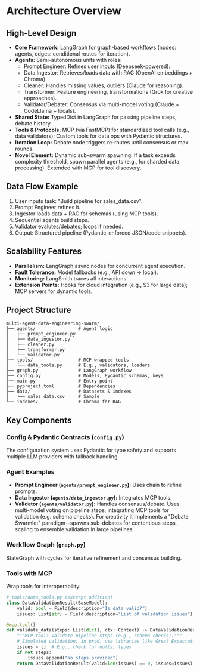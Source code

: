 # Architecture Overview

## High-Level Design
- **Core Framework:** LangGraph for graph-based workflows (nodes: agents, edges: conditional routes for iteration).
- **Agents:** Semi-autonomous units with roles:
  - Prompt Engineer: Refines user inputs (Deepseek-powered).
  - Data Ingestor: Retrieves/loads data with RAG (OpenAI embeddings + Chroma)
  - Cleaner: Handles missing values, outliers (Claude for reasoning).
  - Transformer: Feature engineering, transformations (Grok for creative approaches).
  - Validator/Debater: Consensus via multi-model voting (Claude + CodeLlama + locals).
- **Shared State:** TypedDict in LangGraph for passing pipeline steps, debate history.
- **Tools & Protocols:** MCP (via FastMCP) for standardized tool calls (e.g., data validators); Custom tools for data ops with Pydantic structures.
- **Iteration Loop:** Debate node triggers re-routes until consensus or max rounds.
- **Novel Element:** Dynamic sub-swarm spawning: If a task exceeds complexity threshold, spawn parallel agents (e.g., for sharded data processing). Extended with MCP for tool discovery.

## Data Flow Example
1. User inputs task: "Build pipeline for sales_data.csv".
2. Prompt Engineer refines it.
3. Ingestor loads data + RAG for schemas (using MCP tools).
4. Sequential agents build steps.
5. Validator evalutes/debates; loops if needed.
6. Output: Structured pipeline (Pydantic-enforced JSON/code snippets).

## Scalability Features
- **Parallelism:** LangGraph async nodes for concurrent agent execution.
- **Fault Tolerance:** Model fallbacks (e.g., API down → local).
- **Monitoring:** LangSmith traces all interactions.
- **Extension Points:** Hooks for cloud integration (e.g., S3 for large data);
MCP servers for dynamic tools.

## Project Structure
```
multi-agent-data-engineering-swarm/
├── agents/                # Agent logic
│   ├── prompt_engineer.py
│   ├── data_ingestor.py
│   ├── cleaner.py
│   ├── transformer.py
│   └── validator.py
├── tools/                 # MCP-wrapped tools
│   └── data_tools.py      # E.g., validators, loaders
├── graph.py               # LangGraph workflow
├── config.py              # Models, Pydantic schemas, keys
├── main.py                # Entry point
├── pyproject.toml         # Dependencies
├── data/                  # Datasets & indexes
│   └── sales_data.csv     # Sample
└── indexes/               # Chroma for RAG
```

## Key Components

### Config & Pydantic Contracts (`config.py`)
The configuration system uses Pydantic for type safety and supports multiple LLM providers with fallback handling.

### Agent Examples
- **Prompt Engineer (`agents/prompt_engineer.py`):** Uses chain to refine prompts.
- **Data Ingestor (`agents/data_ingestor.py`):** Integrates MCP tools.
- **Validator (`agents/validator.py`):** Handles consensus/debate. Uses
multi-model voting on pipeline steps, integrating MCP tools for validation (e.g. schema checks). For creativity it implements a "Debate Swarmlet" paradigm--spawns sub-debates for contentious steps, scaling to ensemble validation in large pipelines.

### Workflow Graph (`graph.py`)
StateGraph with cycles for iterative refinement and consensus building.

### Tools with MCP
Wrap tools for interoperability:
```python
# tools/data_tools.py (excerpt addition)
class DataValidationResult(BaseModel):
    valid: bool = Field(description="Is data valid?")
    issues: List[str] = Field(description="List of validation issues")

@mcp.tool()
def validate_data(steps: List[dict], ctx: Context) -> DataValidationResult:
    """MCP tool: Validate pipeline steps (e.g., schema checks)."""
    # Simulated validation; in prod, use libraries like Great Expectations
    issues = []  # E.g., check for nulls, types
    if not steps:
        issues.append("No steps provided")
    return DataValidationResult(valid=len(issues) == 0, issues=issues)
```